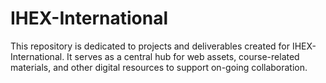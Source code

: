 # IHEX-International
This repository is dedicated to projects and deliverables created for IHEX-International. It serves as a central hub for web assets, course-related materials, and other digital resources to support on-going collaboration.

